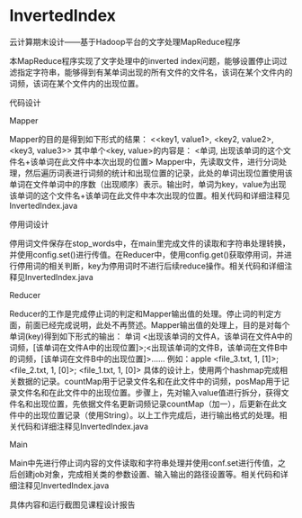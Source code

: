 # InvertedIndex
云计算期末设计——基于Hadoop平台的文字处理MapReduce程序


  本MapReduce程序实现了文字处理中的inverted index问题，能够设置停止词过滤指定字符串，能够得到有某单词出现的所有文件的文件名，该词在某个文件内的词频，该词在某个文件内的出现位置。
  

代码设计

Mapper

Mapper的目的是得到如下形式的结果：
<<key1, value1>, <key2, value2>, <key3, value3>>
其中单个<key, value>的内容是：
<单词, 出现该单词的这个文件名+该单词在此文件中本次出现的位置>
	Mapper中，先读取文件，进行分词处理，然后遍历词表进行词频的统计和出现位置的记录，此处的单词出现位置使用该单词在文件单词中的序数（出现顺序）表示。输出时，单词为key，value为出现该单词的这个文件名+该单词在此文件中本次出现的位置。相关代码和详细注释见InvertedIndex.java
  

停用词设计

停用词文件保存在stop_words中，在main里完成文件的读取和字符串处理转换，并使用config.set()进行传值。在Reducer中，使用config.get()获取停用词，并进行停用词的相关判断，key为停用词时不进行后续reduce操作。相关代码和详细注释见InvertedIndex.java
  

Reducer

Reducer的工作是完成停止词的判定和Mapper输出值的处理。停止词的判定方面，前面已经完成说明，此处不再赘述。Mapper输出值的处理上，目的是对每个单词(key)得到如下形式的输出：
单词 <出现该单词的文件A，该单词在文件A中的词频，[该单词在文件A中的出现位置]>;<出现该单词的文件B，该单词在文件B中的词频，[该单词在文件B中的出现位置]>……
	例如：apple	<file_3.txt, 1, [1]>; <file_2.txt, 1, [0]>; <file_1.txt, 1, [0]>
	具体的设计上，使用两个hashmap完成相关数据的记录。countMap用于记录文件名和在此文件中的词频，posMap用于记录文件名和在此文件中的出现位置。步骤上，先对输入value值进行拆分，获得文件名和出现位置，先依据文件名更新词频记录countMap（加一），后更新在此文件中的出现位置记录（使用String）。以上工作完成后，进行输出格式的处理。相关代码和详细注释见InvertedIndex.java


Main

Main中先进行停止词内容的文件读取和字符串处理并使用conf.set进行传值，之后创建job对象，完成相关类的参数设置、输入输出的路径设置等。相关代码和详细注释见InvertedIndex.java
  


具体内容和运行截图见课程设计报告
